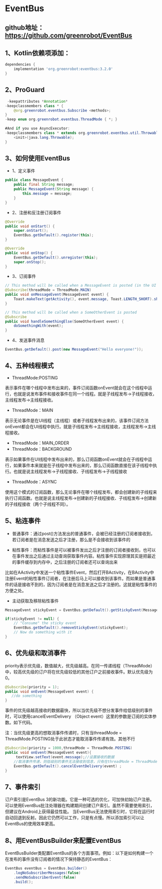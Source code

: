 # EventBus

## github地址：https://github.com/greenrobot/EventBus

## 1、Kotlin依赖项添加：
```gradle
dependencies {
    implementation 'org.greenrobot:eventbus:3.2.0'
}
```

## 2、ProGuard
```java
 -keepattributes *Annotation*
-keepclassmembers class * {
    @org.greenrobot.eventbus.Subscribe <methods>;
}
-keep enum org.greenrobot.eventbus.ThreadMode { *; }
 
#And if you use AsyncExecutor:
-keepclassmembers class * extends org.greenrobot.eventbus.util.ThrowableFailureEvent {
    <init>(java.lang.Throwable);
}
```

## 3、如何使用EventBus
* 1、定义事件
```java
public class MessageEvent {
    public final String message;
    public MessageEvent(String message) {
        this.message = message;
    }
}
```
* 2、注册和反注册订阅事件

```java
@Override
public void onStart() {
    super.onStart();
    EventBus.getDefault().register(this);
}

@Override
public void onStop() {
    EventBus.getDefault().unregister(this);
    super.onStop();
}

```
* 3、订阅事件

```java
// This method will be called when a MessageEvent is posted (in the UI thread for Toast)
@Subscribe(threadMode = ThreadMode.MAIN)
public void onMessageEvent(MessageEvent event) {
    Toast.makeText(getActivity(), event.message, Toast.LENGTH_SHORT).show();
}

// This method will be called when a SomeOtherEvent is posted
@Subscribe
public void handleSomethingElse(SomeOtherEvent event) {
    doSomethingWith(event);
}
```

* 4、发送事件消息

```java
EventBus.getDefault().post(new MessageEvent("Hello everyone!"));
```

## 4、五种线程模式
* ThreadMode:POSTING

表示事件在哪个线程中发布出来的，事件订阅函数onEvent就会在这个线程中运行，也就是说发布事件和接收事件在同一个线程。就是子线程发布->子线程接收，主线程发布->主线程接收。

* ThreadMode：MAIN 

表示无论事件是在UI线程（主线程）或者子线程发布出来的，该事件订阅方法onEvent都会在UI线程中执行。就是子线程发布->主线程接收，主线程发布->主线程接收。

* ThreadMode：MAIN_ORDER
* ThreadMode：BACKGROUND

表示如果事件在UI线程中发布出来的，那么订阅函数onEvent就会在子线程中运行，如果事件本来就是在子线程中发布出来的，那么订阅函数直接在该子线程中执行。也就是说主线程发布->子线程接收、子线程发布->子线程接收

* ThreadMode：ASYNC

使用这个模式的订阅函数，那么无论事件在哪个线程发布，都会创建新的子线程来执行订阅函数。也就是说主线程发布->创建新的子线程接收、子线程发布->创建新的子线程接收（两个子线程不同）。

## 5、粘连事件
* 普通事件：通过post()方法发出的普通事件，会被已经注册的订阅者接收到，若订阅者是在消息发送之后才注册，那么是不会接收到该事件的

* 粘性事件：而粘性事件是可以被事件发出之后才注册的订阅者接收到，也可以在事件发出之后通过主动查询获取事件内容。粘性事件实现原理其实是把最近的事件缓存到内存中，之后注册的订阅者还可以查询出来

比如在AActivity中发送一个粘性事件Event，然后打开BActivity，在BActivity中注册Event的粘性事件订阅者，在注册后马上可以接收到该事件。而如果是普通事件的话是接收不到的，因为订阅者是在消息发送之后才注册的。这就是粘性事件的方便之处。

* 主动获取及移除粘性事件
```java
MessageEvent stickyEvent = EventBus.getDefault().getStickyEvent(MessageEvent.class);

```

```java
if(stickyEvent != null) {
    // "Consume" the sticky event
    EventBus.getDefault().removeStickyEvent(stickyEvent);
    // Now do something with it
}

```
## 6、优先级和取消事件
priority表示优先级，数值越大，优先级越高。在同一传递线程（ThreadMode）中，较高优先级的订户将在优先级较低的其他订户之前接收事件。默认优先级为0。

```java
@Subscribe(priority = 1);
public void onEvent(MessageEvent event) {
   //do something
}
```


事件的优先级越高接收的数据最快，所以当优先级不想分发事件给低级别的事件时，可以使用cancelEventDelivery （Object event）这里的参数是订阅的实体参数。如下代码。

注：当优先级更高的想取消事件传递时，只有当threadMode = ThreadMode.POSTING处于此状态才能取消事件传递有效。其他不行

```java
@Subscribe(priority = 1000,threadMode = ThreadMode.POSTING)
public void onEvent(MessageEvent event){
     textView.setText(event.message);//设置接收的数据
    //取消事件传递，则低级别的事件无法接收到信息，只有在threadMode = ThreadMode.POSTING情况下
    EventBus.getDefault().cancelEventDelivery(event) ;
}

```

## 7、事件索引
订户索引是EventBus 3的新功能。它是一种可选的优化，可加快初始订户注册。可以使用EventBus批注处理器在构建期间创建订户索引。虽然不需要使用索引，但建议在Android上获得最佳性能。
当EventBus无法使用索引时，它将在运行时自动回退到反射。因此它仍然可以工作，只是有点慢。所以添加索引可以让EventBus的使用效率更高。

## 8、用EventBusBuilder来配置EventBus
EventBusBuilder类配置EventBus的各个方面事项。例如：以下是如何构建一个在发布的事件没有订阅者的情况下保持静态的EventBus：
```java
EventBus eventBus = EventBus.builder()
    .logNoSubscriberMessages(false)
    .sendNoSubscriberEvent(false)
    .build();
```






